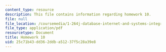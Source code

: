 ```yaml
---
content_type: resource
description: This file contains information regarding homework 10.
file: null
file_location: /coursemedia/1-264j-database-internet-and-systems-integration-technologies-fall-2013/25c71b43dd362ddba51237f5c28a39e8_MIT1_264JF13_HW10.pdf
file_type: application/pdf
resourcetype: Document
title: Homework 10
uid: 25c71b43-dd36-2ddb-a512-37f5c28a39e8
---
```

